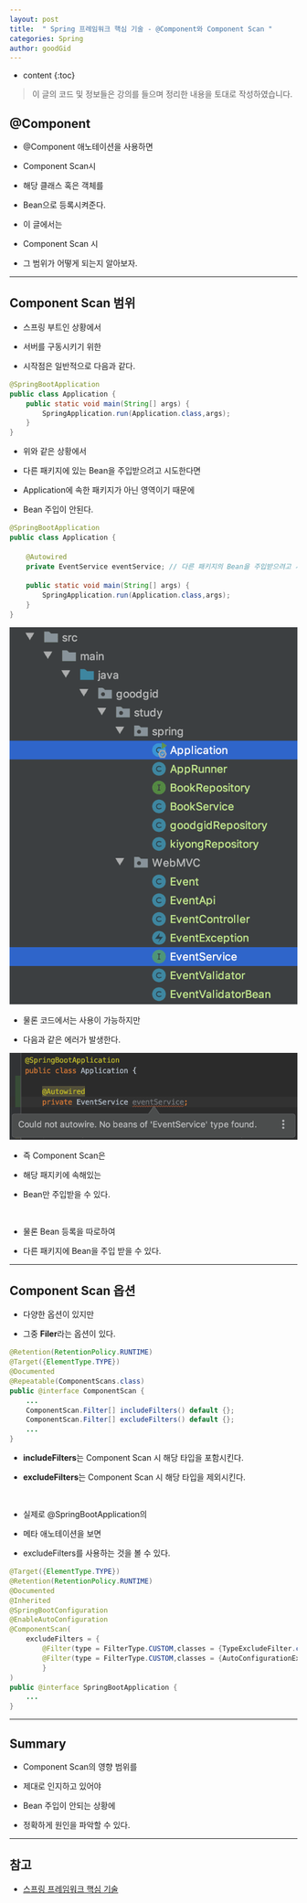 ```yaml
---
layout: post
title:  " Spring 프레임워크 핵심 기술 - @Component와 Component Scan "
categories: Spring
author: goodGid
---
```

* content
{:toc}

> 이 글의 코드 및 정보들은 강의를 들으며 정리한 내용을 토대로 작성하였습니다.

## @Component 

* @Component 애노테이션을 사용하면 

* Component Scan시 

* 해당 클래스 혹은 객체를 

* Bean으로 등록시켜준다.

* 이 글에서는 

* Component Scan 시 

* 그 범위가 어떻게 되는지 알아보자.




---

## Component Scan 범위

* 스프링 부트인 상황에서 

* 서버를 구동시키기 위한

* 시작점은 일반적으로 다음과 같다.

``` java
@SpringBootApplication
public class Application {
    public static void main(String[] args) {
        SpringApplication.run(Application.class,args);
    }
}
```

* 위와 같은 상황에서 

* 다른 패키지에 있는 Bean을 주입받으려고 시도한다면

* Application에 속한 패키지가 아닌 영역이기 때문에

* Bean 주입이 안된다.

``` java
@SpringBootApplication
public class Application {

    @Autowired
    private EventService eventService; // 다른 패키지의 Bean을 주입받으려고 시도

    public static void main(String[] args) {
        SpringApplication.run(Application.class,args);
    }
}
```

![](/assets/img/spring/spring_framework_component_scan_1.png)

* 물론 코드에서는 사용이 가능하지만

* 다음과 같은 에러가 발생한다.

![](/assets/img/spring/spring_framework_component_scan_2.png)

* 즉 Component Scan은

* 해당 패지키에 속해있는 

* Bean만 주입받을 수 있다.

<br>

* 물론 Bean 등록을 따로하여 

* 다른 패키지에 Bean을 주입 받을 수 있다.

---

## Component Scan 옵션

* 다양한 옵션이 있지만

* 그중 **Filer**라는 옵션이 있다.

``` java
@Retention(RetentionPolicy.RUNTIME)
@Target({ElementType.TYPE})
@Documented
@Repeatable(ComponentScans.class)
public @interface ComponentScan {
    ...
    ComponentScan.Filter[] includeFilters() default {};
    ComponentScan.Filter[] excludeFilters() default {};
    ...
}
```

* **includeFilters**는 Component Scan 시 해당 타입을 포함시킨다.

* **excludeFilters**는 Component Scan 시 해당 타입을 제외시킨다.

<br>

* 실제로 @SpringBootApplication의 

* 메타 애노테이션을 보면 

* excludeFilters를 사용하는 것을 볼 수 있다.

``` java
@Target({ElementType.TYPE})
@Retention(RetentionPolicy.RUNTIME)
@Documented
@Inherited
@SpringBootConfiguration
@EnableAutoConfiguration
@ComponentScan(
    excludeFilters = {
        @Filter(type = FilterType.CUSTOM,classes = {TypeExcludeFilter.class}), 
        @Filter(type = FilterType.CUSTOM,classes = {AutoConfigurationExcludeFilter.class})
        }
)
public @interface SpringBootApplication {
    ...
}
```

---

## Summary

* Component Scan의 영향 범위를 

* 제대로 인지하고 있어야

* Bean 주입이 안되는 상황에

* 정확하게 원인을 파악할 수 있다.

---

## 참고

* [스프링 프레임워크 핵심 기술](https://www.inflearn.com/course/spring-framework_core)

